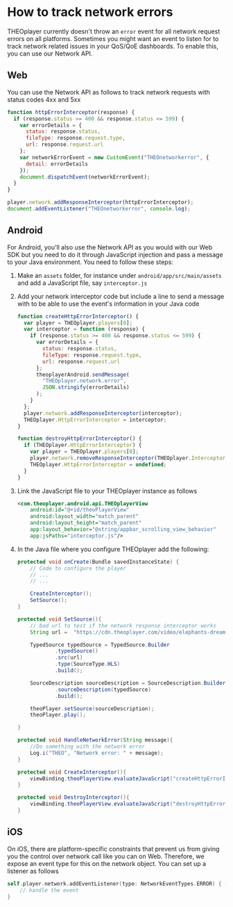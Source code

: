# How to track network errors

THEOplayer currently doesn't throw an `error` event for all network request errors on all platforms. Sometimes you might want an event to listen for to track network related issues in your QoS/QoE dashboards. To enable this, you can use our Network API.

## Web

You can use the Network API as follows to track network requests with status codes 4xx and 5xx

```js
function httpErrorInterceptor(response) {
  if (response.status >= 400 && response.status <= 599) {
    var errorDetails = {
      status: response.status,
      fileType: response.request.type,
      url: response.request.url
    };
    var networkErrorEvent = new CustomEvent("THEOnetworkerror", {
      detail: errorDetails
    });
    document.dispatchEvent(networkErrorEvent);
  }
}

player.network.addResponseInterceptor(httpErrorInterceptor);
document.addEventListener("THEOnetworkerror", console.log);
```

## Android

For Android, you'll also use the Network API as you would with our Web SDK but you need to do it through JavaScript injection and pass a message to your Java environment. You need to follow these steps:

1. Make an `assets` folder, for instance under `android/app/src/main/assets` and add a JavaScript file, say `interceptor.js`
2. Add your network interceptor code but include a line to send a message with to be able to use the event's information in your Java code

   ```js
   function createHttpErrorInterceptor() {
     var player = THEOplayer.players[0];
     var interceptor = function (response) {
       if (response.status >= 400 && response.status <= 599) {
         var errorDetails = {
           status: response.status,
           fileType: response.request.type,
           url: response.request.url
         };
         theoplayerAndroid.sendMessage(
           "THEOplayer.network.error",
           JSON.stringify(errorDetails)
         );
       }
     };
     player.network.addResponseInterceptor(interceptor);
     THEOplayer.HttpErrorInterceptor = interceptor;
   }

   function destroyHttpErrorInterceptor() {
     if (THEOplayer.HttpErrorInterceptor) {
       var player = THEOplayer.players[0];
       player.network.removeResponseInterceptor(THEOplayer.Interceptor_404);
       THEOplayer.HttpErrorInterceptor = undefined;
     }
   }
   ```

3. Link the JavaScript file to your THEOplayer instance as follows
   ```xml
   <com.theoplayer.android.api.THEOplayerView
       android:id="@+id/theoPlayerView"
       android:layout_width="match_parent"
       android:layout_height="match_parent"
       app:layout_behavior="@string/appbar_scrolling_view_behavior"
       app:jsPaths="interceptor.js"/>
   ```
4. In the Java file where you configure THEOplayer add the following:

   ```java
   protected void onCreate(Bundle savedInstanceState) {
       // Code to configure the player
       // ...
       // ...

       CreateInterceptor();
       SetSource();
   }

   protected void SetSource(){
       // bad url to test if the network response interceptor works
       String url =  "https://cdn.theoplayer.com/video/elephants-dream/playlist2.m3u8";

       TypedSource typedSource = TypedSource.Builder
               .typedSource()
               .src(url)
               .type(SourceType.HLS)
               .build();

       SourceDescription sourceDescription = SourceDescription.Builder
               .sourceDescription(typedSource)
               .build();

       theoPlayer.setSource(sourceDescription);
       theoPlayer.play();

   }

   protected void HandleNetworkError(String message){
       //Do something with the network error
       Log.i("THEO", "Network error: " + message);
   }

   protected void CreateInterceptor(){
       viewBinding.theoPlayerView.evaluateJavaScript("createHttpErrorInterceptor();", null);
   }

   protected void DestroyInterceptor(){
       viewBinding.theoPlayerView.evaluateJavaScript("destroyHttpErrorInterceptor();", null);
   }

   ```

## iOS

On iOS, there are platform-specific constraints that prevent us from giving you the control over network call like you can on Web. Therefore, we expose an event type for this on the network object. You can set up a listener as follows

```swift
self.player.network.addEventListener(type: NetworkEventTypes.ERROR) { (everror) in
    // handle the event
}
```
